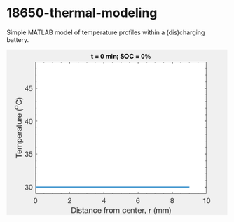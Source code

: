 # 18650-thermal-modeling

Simple MATLAB model of temperature profiles within a (dis)charging battery.

![10C charging](battery_10C.gif)
